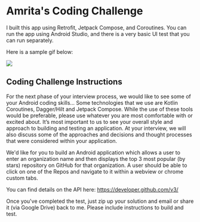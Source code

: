 # Amrita's Coding Challenge

I built this app using Retrofit, Jetpack Compose, and Coroutines. You can run the app using
Android Studio, and there is a very basic UI test that you can run separately. 

Here is a sample gif below:

![](https://github.com/iamrita/nytimes-coding-challenge/blob/main/sample_video.gif)

## Coding Challenge Instructions

For the next phase of your interview process, we would like to see some of your Android coding
skills… Some technologies that we use are Kotlin Coroutines, Dagger/Hilt and Jetpack
Compose. While the use of these tools would be preferable, please use whatever you are most
comfortable with or excited about. It’s most important to us to see your overall style and approach
to building and testing an application. At your interview, we will also discuss some of the
approaches and decisions and thought processes that were considered within your application.

We'd like for you to build an Android application which allows a user to enter an organization name
and then displays the top 3 most popular (by stars) repository on GitHub for that organization. A
user should be able to click on one of the Repos and navigate to it within a webview or chrome
custom tabs.

You can find details on the API here: https://developer.github.com/v3/

Once you've completed the test, just zip up your solution and email or share it (via Google Drive)
back to me. Please include instructions to build and test.
